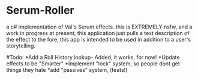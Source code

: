 # Serum-Roller
a c# implementation of Val's Serum effects. this is EXTREMELY nsfw, and a work in progress
at present, this application just pulls a text description of the effect to the fore, this app is intended to be used in addition to a user's storytelling. 

#Todo:
*Add a Roll History lookup- Added, it works, for now!
*Update effects to be "Smarter"
*Implement "lock" system, so people dont get things they hate
*add "passives" system, (feats!)
